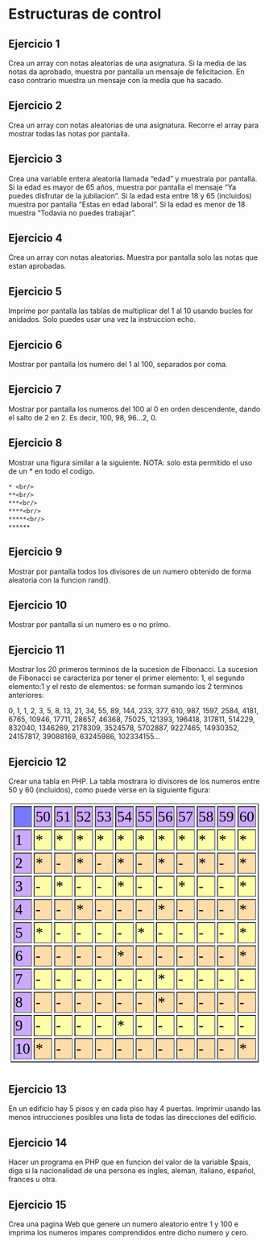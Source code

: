 <h1>Estructuras de control</h1>
<h2>Ejercicio 1</h2>
<p>Crea un array con notas aleatorias de una asignatura. Si la media de las notas da aprobado, muestra por pantalla un mensaje de felicitacion. En caso contrario muestra un mensaje con la media que ha sacado.</p>

<h2>Ejercicio 2</h2>
<p>Crea un array con notas aleatorias de una asignatura. Recorre el array para mostrar todas las notas por pantalla.</p>

<h2>Ejercicio 3</h2>
<p>Crea una variable entera aleatoria llamada “edad” y muestrala por pantalla. Si la edad es mayor de 65 años, muestra por pantalla el mensaje “Ya puedes disfrutar de la jubilacion”. Si la edad esta entre 18 y 65 (incluidos) muestra por pantalla “Estas en edad laboral”. Si la edad es menor de 18 muestra “Todavia no puedes trabajar”.</p>

<h2>Ejercicio 4</h2>
<p>Crea un array con notas aleatorias. Muestra por pantalla solo las notas que estan aprobadas.</p>

<h2>Ejercicio 5</h2>
<p>Imprime por pantalla las tablas de multiplicar del 1 al 10 usando bucles for anidados. Solo puedes usar una vez la instruccion echo.</p>

<h2>Ejercicio 6</h2>
<p>Mostrar por pantalla los numero del 1 al 100, separados por coma.</p>

<h2>Ejercicio 7</h2>
<p>Mostrar por pantalla los numeros del 100 al 0 en orden descendente, dando el salto de 2 en 2. Es decir, 100, 98, 96…2, 0.</p>

<h2>Ejercicio 8</h2>
<p>Mostrar una figura similar a la siguiente. NOTA: solo esta permitido el uso de un * en todo el codigo.</p>

    * <br/>
    **<br/>
    ***<br/>
    ****<br/>
    *****<br/>
    ******
<h2>Ejercicio 9</h2>
<p>Mostrar por pantalla todos los divisores de un numero obtenido de forma aleatoria con la funcion rand().</p>

<h2>Ejercicio 10</h2>
<p>Mostrar por pantalla si un numero es o no primo.</p>

<h2>Ejercicio 11</h2>
<p>Mostrar los 20 primeros terminos de la sucesion de Fibonacci. La sucesion de Fibonacci se caracteriza por tener el primer elemento: 1, el segundo elemento:1 y el resto de elementos: se forman sumando los 2 terminos anteriores:</p>

<p>0, 1, 1, 2, 3, 5, 8, 13, 21, 34, 55, 89, 144, 233, 377, 610, 987, 1597, 2584, 4181, 6765, 10946, 17711, 28657, 46368, 75025, 121393, 196418, 317811, 514229, 832040, 1346269, 2178309, 3524578, 5702887, 9227465, 14930352, 24157817, 39088169, 63245986, 102334155...</p>

<h2>Ejercicio 12</h2>
<p>Crear una tabla en PHP. La tabla mostrara lo divisores de los numeros entre 50 y 60 (incluidos), como puede verse en la siguiente figura:</p>

<img src="./tabla.png" alt="Tabla">

<h2>Ejercicio 13</h2>
<p>En un edificio hay 5 pisos y en cada piso hay 4 puertas. Imprimir usando las menos intrucciones posibles una lista de todas las direcciones del edificio.</p>

<h2>Ejercicio 14</h2>
<p>Hacer un programa en PHP que en funcion del valor de la variable $pais, diga si la nacionalidad de una persona es ingles, aleman, italiano, español, frances u otra.</p>

<h2>Ejercicio 15</h2>
<p>Crea una pagina Web que genere un numero aleatorio entre 1 y 100 e imprima los numeros impares comprendidos entre dicho numero y cero.</p>